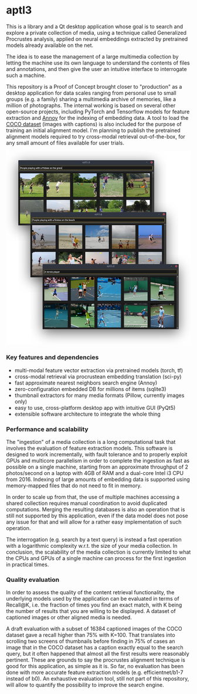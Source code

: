 aptl3
=====

This is a library and a Qt desktop application whose goal is to search and explore a private collection of media,
using a technique called Generalized Procrustes analysis, applied on neural embeddings extracted by pretrained models already available on the net.

The idea is to ease the management of a large multimedia collection by letting the machine use its own language to understand
the contents of files and annotations, and then give the user an intuitive interface to interrogate such a machine.

This repository is a Proof of Concept brought closer to "production" as a desktop application for data scales ranging from
personal use to small groups (e.g. a family) sharing a multimedia archive of memories, like a million of photographs.
The internal working is based on several other open-source projects,
including PyTorch and Tensorflow models for feature extraction and [Annoy](https://github.com/spotify/annoy) for the indexing of embedding data.
A tool to load the [COCO dataset](https://cocodataset.org/) (images with captions) is also included for the purpose of training an initial alignment model.
I'm planning to publish the pretrained alignment models required to try cross-modal retrieval out-of-the-box, 
for any small amount of files available for user trials.

![Screenshot of the application](docs/screens_overlay.png)


### Key features and dependencies

- multi-modal feature vector extraction via pretrained models (torch, tf)
- cross-modal retrieval via procrustean embedding translation (sci-py)
- fast approximate nearest neighbors search engine (Annoy)
- zero-configuration embedded DB for millions of items (sqlite3)
- thumbnail extractors for many media formats (Pillow, currently images only)
- easy to use, cross-platform desktop app with intuitive GUI (PyQt5)
- extensible software architecture to integrate the whole thing


### Performance and scalability

The "ingestion" of a media collection is a long computational task that involves the evaluation of feature extraction models.
This software is designed to work incrementally, with fault tolerance and to properly exploit GPUs and multicore parallelism
in order to complete the ingestion as fast as possible on a single machine,
starting from an approximate throughput of 2 photos/second on a laptop with 4GB of RAM and a dual-core Intel i3 CPU from 2016.
Indexing of large amounts of embedding data is supported using memory-mapped files that do not need to fit in memory.

In order to scale up from that, the use of multiple machines accessing a shared collection requires manual coordination to avoid duplicated computations.
Merging the resulting databases is also an operation that is still not supported by this application,
even if the data model does not pose any issue for that and will allow for a rather easy implementation of such operation.

The interrogation (e.g. search by a text query) is instead a fast operation with a logarithmic complexity w.r.t. the size of your media collection.
In conclusion, the scalability of the media collection is currently limited to what the CPUs and GPUs of a single machine can process for the first ingestion in practical times.


### Quality evaluation

In order to assess the quality of the content retrieval functionality,
the underlying models used by the application can be evaluated in terms of Recall@K, i.e. the fraction of times you find an exact match, 
with K being the number of results that you are willing to be displayed.
A dataset of captioned images or other aligned media is needed.

A draft evaluation with a subset of 16384 captioned images of the COCO dataset gave a recall higher than 75% with K=100.
That translates into scrolling two screens of thumbnails
before finding in 75% of cases an image that in the COCO dataset has a caption exactly equal to the search query,
but it often happened that almost all the first results were reasonably pertinent.
These are grounds to say the procrustes alignment technique is good for this application, as simple as it is.
So far, no evaluation has been done with more accurate feature extraction models (e.g. efficientnet/b1-7 instead of b0).
An exhaustive evaluation tool, still not part of this repository, will allow to quantify the possibility to improve the search engine.

